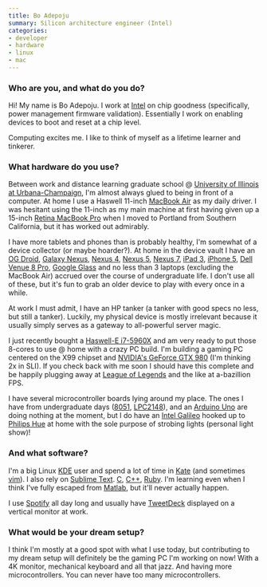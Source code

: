 ```yaml
---
title: Bo Adepoju
summary: Silicon architecture engineer (Intel)
categories:
- developer
- hardware
- linux
- mac
---
```


### Who are you, and what do you do?

Hi! My name is Bo Adepoju. I work at [Intel](http://www.intel.com/ "Intel's website.") on chip goodness (specifically, power management firmware validation). Essentially I work on enabling devices to boot and reset at a chip level.

Computing excites me. I like to think of myself as a lifetime learner and tinkerer.

### What hardware do you use?

Between work and distance learning graduate school @ [University of Illinois at Urbana-Champaign](http://cs.illinois.edu/prospective-students/graduate-students/professional-masters-mcs "The site for the Professional Master's at the University of Illinois."), I'm almost always glued to being in front of a computer. At home I use a Haswell 11-inch [MacBook Air][macbook-air] as my daily driver. I was hesitant using the 11-inch as my main machine at first having given up a 15-inch [Retina MacBook Pro][macbook-pro] when I moved to Portland from Southern California, but it has worked out admirably.

I have more tablets and phones than is probably healthy, I'm somewhat of a device collector (or maybe hoarder?). At home in the device vault I have an [OG Droid][droid], [Galaxy Nexus][galaxy-nexus], [Nexus 4][nexus-4], [Nexus 5][nexus-5], [Nexus 7][nexus-7], [iPad 3][ipad-3], [iPhone 5][iphone-5], [Dell Venue 8 Pro][venue-8-pro], [Google Glass][google-glass] and no less than 3 laptops (excluding the MacBook Air) accrued over the course of undergraduate life. I don't use all of these, but it's fun to grab an older device to play with every once in a while.

At work I must admit, I have an HP tanker (a tanker with good specs no less, but still a tanker). Luckily, my physical device is mostly irrelevant because it usually simply serves as a gateway to all-powerful server magic.

I just recently bought a [Haswell-E i7-5960X][core-i7-5960x-extreme-edition] and am very ready to put those 8-cores to use @ home with a crazy PC build. I'm building a gaming PC centered on the X99 chipset and [NVIDIA's GeForce GTX 980][geforce-gtx-980] (I'm thinking 2x in SLI). If you check back with me soon I should have this complete and be happily plugging away at [League of Legends][league-of-legends] and the like at a-bazillion FPS.

I have several microcontroller boards lying around my place. The ones I have from undergraduate days ([8051][mcs-51], [LPC2148][]), and an [Arduino Uno][arduino-uno] are doing nothing at the moment, but I do have an [Intel Galileo][galileo] hooked up to [Philips Hue][hue] at home with the sole purpose of strobing lights (personal light show)!

### And what software?

I'm a big Linux [KDE][] user and spend a lot of time in [Kate][] (and sometimes [vim][]). I also rely on [Sublime Text][sublime-text]. [C][], [C++][c-plusplus], [Ruby][]. I'm learning even when I think I've fully escaped from [Matlab][], but it'll never actually happen.

I use [Spotify][] all day long and usually have [TweetDeck][] displayed on a vertical monitor at work.

### What would be your dream setup?

I think I'm mostly at a good spot with what I use today, but contributing to my dream setup will definitely be the gaming PC I'm working on now! With a 4K monitor, mechanical keyboard and all that jazz. And having more microcontrollers. You can never have too many microcontrollers.

[arduino-uno]: https://store.arduino.cc/arduino-uno-rev3 "A microcontroller board."
[core-i7-5960x-extreme-edition]: https://ark.intel.com/products/82930 "A computer processor."
[droid]: https://en.wikipedia.org/wiki/Motorola_Droid "An Android-powered smartphone."
[galaxy-nexus]: http://www.google.com/nexus/ "An Android-based smartphone."
[galileo]: http://arduino.cc/en/ArduinoCertified/IntelGalileo "A microcontroller board."
[geforce-gtx-980]: https://www.geforce.com/hardware/desktop-gpus/geforce-gtx-980 "A computer GPU."
[google-glass]: http://www.google.com/glass/start/ "Wearable computing eyeware."
[hue]: https://www2.meethue.com/en-us/ "A wireless controllable LED light system."
[ipad-3]: https://www.apple.com/ipad/ "A tablet device with a retina display."
[iphone-5]: https://en.wikipedia.org/wiki/IPhone_5 "A smartphone."
[lpc2148]: http://www.keil.com/dd/chip/3880.htm "A 32-bit microcontroller."
[macbook-air]: https://www.apple.com/macbook-air/ "A very thin laptop."
[macbook-pro]: https://www.apple.com/macbook-pro/ "A laptop."
[mcs-51]: https://en.wikipedia.org/wiki/Intel_MCS-51 "A single chip microcontroller."
[nexus-4]: https://en.wikipedia.org/wiki/Nexus_4 "An Android smartphone."
[nexus-5]: http://www.google.com/nexus/5/ "An Android smartphone."
[nexus-7]: http://www.google.com/nexus/#/7 "An Android tablet."
[venue-8-pro]: https://www.amazon.com/Dell-Venue-Pro-Tablet-Windows/dp/B00FFVYV4K "A Windows-based tablet."
[c-plusplus]: https://en.wikipedia.org/wiki/C%2B%2B "A compiled programming language."
[c]: https://en.wikipedia.org/wiki/C_(programming_language) "A compiled programming language."
[kate]: https://kate-editor.org/ "A text editor for KDE."
[kde]: https://www.kde.org/ "A graphical environment for *nix operating systems."
[league-of-legends]: https://na.leagueoflegends.com/ "An RTS/RPG game."
[matlab]: https://en.wikipedia.org/wiki/MATLAB "A language and environment for data computation."
[ruby]: https://www.ruby-lang.org/en/ "An interpreted scripting language."
[spotify]: https://www.spotify.com/us/ "A music streaming service."
[sublime-text]: http://www.sublimetext.com/ "A coder's text editor."
[tweetdeck]: https://about.twitter.com/products/tweetdeck "A multi-column Twitter client."
[vim]: https://www.vim.org/ "A command-line text editor."
